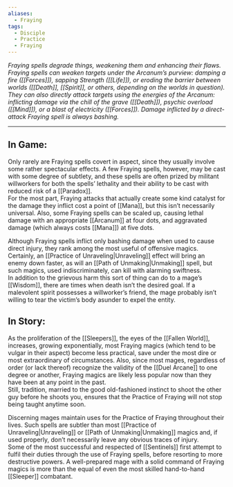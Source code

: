 ```yaml
---
aliases:
  - Fraying
tags:
  - Disciple
  - Practice
  - Fraying
---
```


_Fraying spells degrade things, weakening them and enhancing their flaws. Fraying spells can weaken targets under the Arcanum’s purview: damping a fire ([[Forces]]), sapping Strength ([[Life]]), or eroding the barrier between worlds ([[Death]], [[Spirit]], or others, depending on the worlds in question). They can also directly attack targets using the energies of the Arcanum: inflicting damage via the chill of the grave ([[Death]]), psychic overload ([[Mind]]), or a blast of electricity ([[Forces]]). Damage inflicted by a direct-attack Fraying spell is always bashing._

---

## In Game:

Only rarely are Fraying spells covert in aspect, since they usually involve some rather spectacular effects. A few Fraying spells, however, may be cast with some degree of subtlety, and these spells are often prized by militant willworkers for both the spells’ lethality and their ability to be cast with reduced risk of a [[Paradox]]. \
For the most part, Fraying attacks that actually create some kind catalyst for the damage they inflict cost a point of [[Mana]], but this isn’t necessarily universal. Also, some Fraying spells can be scaled up, causing lethal damage with an appropriate [[Arcanum]] at four dots, and aggravated damage (which always costs [[Mana]]) at five dots.  
  
Although Fraying spells inflict only bashing damage when used to cause direct injury, they rank among the most useful of offensive magics. Certainly, an [[Practice of Unraveling|Unraveling]] effect will bring an enemy down faster, as will an [[Path of Unmaking|Unmaking]] spell, but such magics, used indiscriminately, can kill with alarming swiftness. \
In addition to the grievous harm this sort of thing can do to a mage’s [[Wisdom]], there are times when death isn’t the desired goal. If a malevolent spirit possesses a willworker’s friend, the mage probably isn’t willing to tear the victim’s body asunder to expel the entity.

## In Story:

As the proliferation of the [[Sleepers]], the eyes of the [[Fallen World]], increases, growing exponentially, most Fraying magics (which tend to be vulgar in their aspect) become less practical, save under the most dire or most extraordinary of circumstances. Also, since most mages, regardless of order (or lack thereof) recognize the validity of the [[Duel Arcane]] to one degree or another, Fraying magics are likely less popular now than they have been at any point in the past. \
Still, tradition, married to the good old-fashioned instinct to shoot the other guy before he shoots you, ensures that the Practice of Fraying will not stop being taught anytime soon. 
  
Discerning mages maintain uses for the Practice of Fraying throughout their lives. Such spells are subtler than most [[Practice of Unraveling|Unraveling]] or [[Path of Unmaking|Unmaking]] magics and, if used properly, don’t necessarily leave any obvious traces of injury. \
Some of the most successful and respected of [[Sentinels]] first attempt to fulfil their duties through the use of Fraying spells, before resorting to more destructive powers. A well-prepared mage with a solid command of Fraying magics is more than the equal of even the most skilled hand-to-hand [[Sleeper]] combatant.